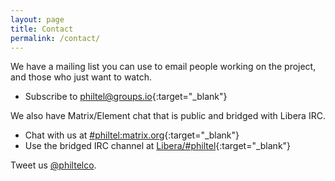 ```yaml
---
layout: page
title: Contact
permalink: /contact/
---
```


We have a mailing list you can use to email people working on the project, and those who just want to watch.

* Subscribe to [philtel@groups.io](https://groups.io/g/philtel){:target="_blank"}

We also have Matrix/Element chat that is public and bridged with Libera IRC.

* Chat with us at [#philtel:matrix.org](https://matrix.to/#/#philtel:matrix.org){:target="_blank"}
* Use the bridged IRC channel at [Libera/#philtel](https://web.libera.chat/#philtel){:target="_blank"}

Tweet us [@philtelco](https://twitter.com/philtelco).